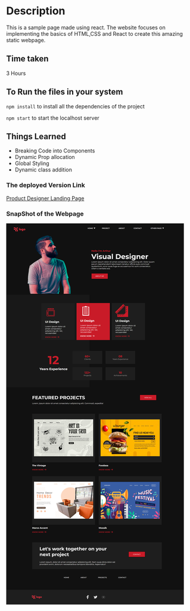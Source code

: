 # Description
This is a sample page made using react. The website focuses on implementing the basics of HTML,CSS and React to create this amazing static webpage.

## Time taken

3 Hours

## To Run the files in your system

`npm install` to install all the dependencies of the project

`npm start` to start the localhost server

## Things Learned

- Breaking Code into Components
- Dynamic Prop allocation
- Global Styling
- Dynamic class addition

### The deployed Version Link

[Product Designer Landing Page](https://devport-react-akj.netlify.app/)

### SnapShot of the Webpage

![Dance Page](./15.png)